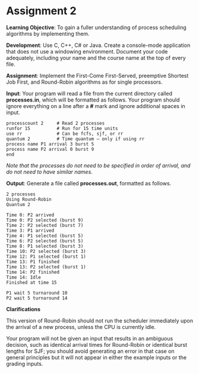# Assignment 2

**Learning Objective**: To gain a fuller understanding of process scheduling algorithms by implementing them.

**Development**: Use C, C++, C# or Java.  Create a console-mode application that does not use a windowing environment.  Document your code adequately, including your name and the course name at the top of every file.

**Assignment**: Implement the First-Come First-Served, preemptive Shortest Job First, and Round-Robin algorithms as for single processors.

**Input**: Your program will read a file from the current directory called **processes.in**, which will be formatted as follows.  Your program should ignore everything on a line after a **#** mark and ignore additional spaces in input.

```
processcount 2     # Read 2 processes
runfor 15          # Run for 15 time units
use rr             # Can be fcfs, sjf, or rr
quantum 2          # Time quantum – only if using rr
process name P1 arrival 3 burst 5
process name P2 arrival 0 burst 9
end
```

*Note that the processes do not need to be specified in order of arrival, and do not need to have similar names.*

**Output**: Generate a file called **processes.out**, formatted as follows.

```
2 processes
Using Round-Robin
Quantum 2

Time 0: P2 arrived
Time 0: P2 selected (burst 9)
Time 2: P2 selected (burst 7)
Time 3: P1 arrived
Time 4: P1 selected (burst 5)
Time 6: P2 selected (burst 5)
Time 8: P1 selected (burst 3)
Time 10: P2 selected (burst 3)
Time 12: P1 selected (burst 1)
Time 13: P1 finished
Time 13: P2 selected (burst 1)
Time 14: P2 finished
Time 14: Idle
Finished at time 15

P1 wait 5 turnaround 10
P2 wait 5 turnaround 14
```

**Clarifications**

This version of Round-Robin should not run the scheduler immediately upon the arrival of a new process, unless the CPU is currently idle.

Your program will not be given an input that results in an ambiguous decision, such as identical arrival times for Round-Robin or identical burst lengths for SJF; you should avoid generating an error in that case on general principles but it will not appear in either the example inputs or the grading inputs.
